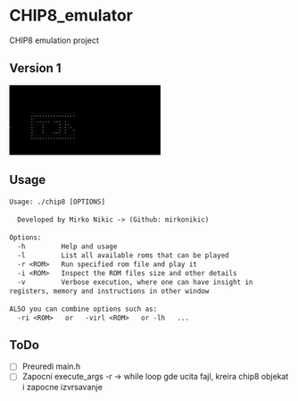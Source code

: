 # CHIP8_emulator
CHIP8 emulation project

**Version 1**
---
![img/version1.jpg](img/version1.jpg)





**Usage**
---

```
Usage: ./chip8 [OPTIONS]

  Developed by Mirko Nikic -> (Github: mirkonikic)

Options:
  -h         Help and usage
  -l         List all available roms that can be played
  -r <ROM>   Run specified rom file and play it
  -i <ROM>   Inspect the ROM files size and other details
  -v         Verbose execution, where one can have insight in registers, memory and instructions in other window
  
ALSO you can combine options such as:
  -ri <ROM>   or   -virl <ROM>   or -lh   ...
```

**ToDo**
---
- [ ] Preuredi main.h
- [ ] Zapocni execute_args -r -> while loop gde ucita fajl, kreira chip8 objekat i zapocne izvrsavanje
